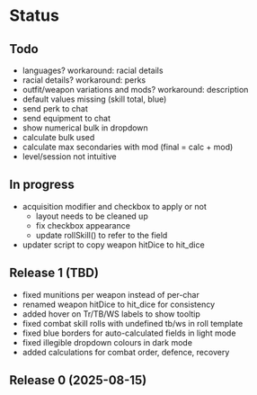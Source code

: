 # Status

## Todo

* languages? workaround: racial details
* racial details? workaround: perks
* outfit/weapon variations and mods? workaround: description
* default values missing (skill total, blue)
* send perk to chat
* send equipment to chat
* show numerical bulk in dropdown
* calculate bulk used
* calculate max secondaries with mod (final = calc + mod)
* level/session not intuitive

## In progress

* acquisition modifier and checkbox to apply or not
  * layout needs to be cleaned up
  * fix checkbox appearance
  * update rollSkill() to refer to the field
* updater script to copy weapon hitDice to hit_dice

## Release 1 (TBD)

* fixed munitions per weapon instead of per-char
* renamed weapon hitDice to hit_dice for consistency
* added hover on Tr/TB/WS labels to show tooltip
* fixed combat skill rolls with undefined tb/ws in roll template
* fixed blue borders for auto-calculated fields in light mode
* fixed illegible dropdown colours in dark mode
* added calculations for combat order, defence, recovery

## Release 0 (2025-08-15)
